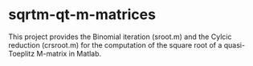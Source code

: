 # sqrtm-qt-m-matrices
This project provides the Binomial iteration (sroot.m) and the Cylcic reduction (crsroot.m) for the computation of the square root of a quasi-Toeplitz M-matrix in Matlab. 
